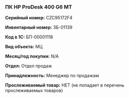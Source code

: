 ### ПК HP ProDesk 400 G6 MT </br>

**Серийный номер:** CZC95172F4 </br>

**Инвентарный номер:** ЗБ-01139 </br>

**Код в 1С:** БП-00001118 </br>

**Вид объекта:** МЦ

**Месяц/год покупки:** N/A </br>

**Отдел:** Отдел продаж </br> 

**Принадлежность:** Менеджер по продажам </br>

**Прослеживаемый товар:** НЕТ (не попадает в перечень прослеживаемых товаров)

